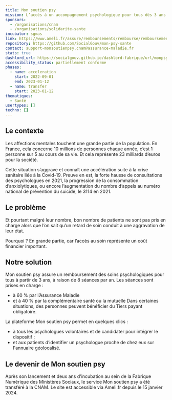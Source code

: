 ```yaml
---
title: Mon soutien psy
mission: L’accès à un accompagnement psychologique pour tous dès 3 ans
sponsors:
  - /organisations/cnam
  - /organisations/solidarite-sante
incubator: sgmas
link: https://www.ameli.fr/assure/remboursements/rembourse/remboursement-seance-psychologue-mon-soutien-psy
repository: https://github.com/SocialGouv/mon-psy-sante
contact: support-monsoutienpsy.cnam@assurance-maladie.fr
stats: true
dashlord_url: https://socialgouv.github.io/dashlord-fabrique/url/monpsy-sante-gouv-fr
accessibility_status: partiellement conforme
phases:
  - name: acceleration
    start: 2022-09-01
    end: 2023-01-12
  - name: transfer
    start: 2023-01-12
thematiques:
  - Santé
usertypes: []
techno: []
---
```

## Le contexte

Les affections mentales touchent une grande partie de la population. En France, cela concerne 10 millions de personnes chaque année, c’est 1 personne sur 5 au cours de sa vie. Et cela représente 23 milliards d’euros pour la société.

Cette situation s’aggrave et connaît une accélération suite à la crise sanitaire liée à la Covid-19. Preuve en est, la forte hausse de consultations des psychologues en 2021, la progression de la consommation d’anxiolytiques, ou encore l’augmentation du nombre d’appels au numéro national de prévention du suicide, le 3114 en 2021.

## Le problème

Et pourtant malgré leur nombre, bon nombre de patients ne sont pas pris en charge alors que l’on sait qu’un retard de soin conduit à une aggravation de leur état.

Pourquoi ? En grande partie, car l’accès au soin représente un coût financier important. 

## Notre solution

Mon soutien psy assure un remboursement des soins psychologiques pour tous à partir de 3 ans, à raison de 8 séances par an. Les séances sont prises en charge :
- à 60 % par l’Assurance Maladie
- et à 40 % par la complémentaire santé ou la mutuelle
Dans certaines situations, des personnes peuvent bénéficier du Tiers payant obligatoire.

La plateforme Mon soutien psy permet en quelques clics : 
- à tous les psychologues volontaires et de candidater pour intégrer le dispositif ;
- et aux patients d’identifier un psychologue proche de chez eux sur l'annuaire géolocalisé.

## Le devenir de Mon soutien psy

Après son lancement et deux ans d'incubation au sein de la Fabrique Numérique des Ministères Sociaux, le service Mon soutien psy a été transféré à la CNAM. Le site est  accessible via Ameli.fr depuis le 15 janvier 2024.